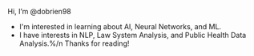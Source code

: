Hi, I’m @dobrien98
- I'm interested in learning about AI, Neural Networks, and ML.
- I have interests in NLP, Law System Analysis, and Public Health Data Analysis.%/n
Thanks for reading!
